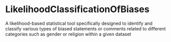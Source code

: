 # LikelihoodClassificationOfBiases
A likelihood-based statistical tool specifically designed to identify and classify various types of biased statements or comments related to different categories such as gender or religion within a given dataset
